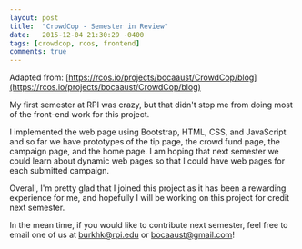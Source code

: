 ```yaml
---
layout: post
title:  "CrowdCop - Semester in Review"
date:   2015-12-04 21:30:29 -0400
tags: [crowdcop, rcos, frontend]
comments: true
---
```

Adapted from: [https://rcos.io/projects/bocaaust/CrowdCop/blog](https://rcos.io/projects/bocaaust/CrowdCop/blog)

My first semester at RPI was crazy, but that didn't stop me from doing most of the front-end work for this project.

I implemented the web page using Bootstrap, HTML, CSS, and JavaScript and so far we have prototypes of the tip page, the crowd fund page, the campaign page, and the home page. I am hoping that next semester we could learn about dynamic web pages so that I could have web pages for each submitted campaign.

Overall, I'm pretty glad that I joined this project as it has been a rewarding experience for me, and hopefully I will be working on this project for credit next semester.

In the mean time, if you would like to contribute next semester, feel free to email one of us at burkhk@rpi.edu or bocaaust@gmail.com!